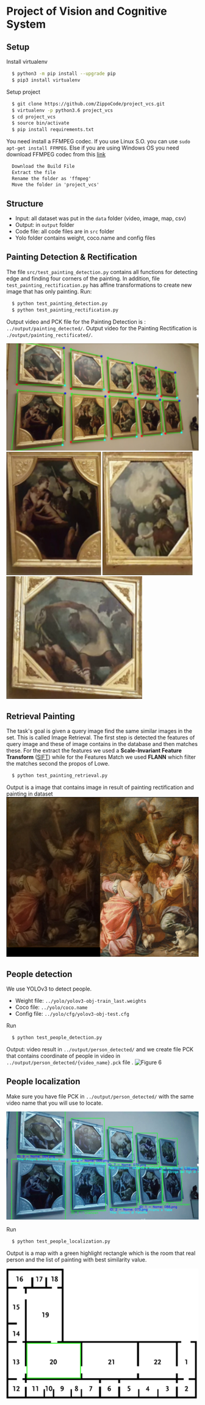 # Project of Vision and Cognitive System

## Setup
  Install virtualenv
```bash
  $ python3 -m pip install --upgrade pip
  $ pip3 install virtualenv
```

  Setup project
``` bash
  $ git clone https://github.com/ZippoCode/project_vcs.git
  $ virtualenv -p python3.6 project_vcs
  $ cd project_vcs
  $ source bin/activate
  $ pip install requirements.txt 
```

You need install a FFMPEG codec. If you use Linux S.O. you can use ``` sudo apt-get install FFMPEG ```.
Else if you are using Windows OS you need download FFMPEG codec from this [link](https://ffmpeg.zeranoe.com/builds/)
``` 
  Download the Build File
  Extract the file
  Rename the folder as 'ffmpeg'
  Move the folder in 'project_vcs'
```

## Structure
* Input: all dataset was put in the `data` folder (video, image, map, csv)
* Output: in `output` folder
* Code file: all code files are in `src` folder
* Yolo folder contains weight, coco.name and config files


## Painting Detection & Rectification
  The file `src/test_painting_detection.py` contains all functions for detecting edge and finding four corners of the painting.
   In addition, file `test_painting_rectification.py` has affine transformations to create new image that has only painting. 
  Run: 
```bash
  $ python test_painting_detection.py
  $ python test_painting_rectification.py

```
  Output video and PCK file for the Painting Detection is : `../output/painting_detected/`.
  Output video for the Painting Rectification is `./output/painting_rectificated/`.
  
![Figure 1](https://github.com/ZippoCode/project_vcs/blob/master/image_results/final-result.png)
![Figure 2](https://github.com/ZippoCode/project_vcs/blob/master/image_results/painting4.png)
![Figure 3](https://github.com/ZippoCode/project_vcs/blob/master/image_results/painting7.png)
![Figure 4](https://github.com/ZippoCode/project_vcs/blob/master/image_results/painting9.png)


## Retrieval Painting
The task's goal is given a query image find the same similar images in the set. This is called Image Retrieval. The first step is detected the features of query image and these of image contains in the database and then matches these. 
For the extract the features we used a **Scale-Invariant Feature Transform** ([SIFT](https://docs.opencv.org/master/da/df5/tutorial_py_sift_intro.html))  while for the Features Match we used **FLANN** which filter the matches second the propos of Lowe.
```bash
  $ python test_painting_retrieval.py
```
  Output is a image that contains image in result of painting rectification and painting in dataset
![Figure 5](https://github.com/ZippoCode/project_vcs/blob/master/image_results/retrieval1.png)


## People detection
We use YOLOv3 to detect people.
  * Weight file: `../yolo/yolov3-obj-train_last.weights`
  * Coco file: `../yolo/coco.name`
  * Config file: `../yolo/cfg/yolov3-obj-test.cfg`

Run
```bash
  $ python test_people_detection.py
```
  Output: video result in `../output/person_detected/` and we create file PCK that contains coordinate of people in video in `../output/person_detected/{video_name}.pck` file .
![Figure 6](https://github.com/ZippoCode/project_vcs/blob/master/image_results/yolov3.png)

## People localization
Make sure you have file PCK in `../output/person_detected/` with the same video name that you will use to locate.

![Figure 7](https://github.com/ZippoCode/project_vcs/blob/master/image_results/painting_location.png)

Run
```bash
  $ python test_people_localization.py 
```
Output is a map with a green highlight rectangle which is the room that real person and the list of painting with best similarity value.

![Figure 8](https://github.com/ZippoCode/project_vcs/blob/master/image_results/map.png)